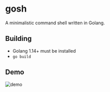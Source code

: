 # gosh 

A minimalistic command shell written in Golang.

## Building
* Golang 1.14+ must be installed
* `go build`

## Demo
![demo](https://user-images.githubusercontent.com/1656331/91538046-0c90a580-e8cc-11ea-93e5-57eedc433219.gif)

